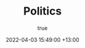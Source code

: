 ---
layout: default
title: Politics
date: 2022-04-03 15:49:00 +13:00
author:
  display_name: Seong-Young Her
  first_name: Seong
  last_name: Her
layout: default
nav_order: 11
has_children: true
permalink: /politics
---